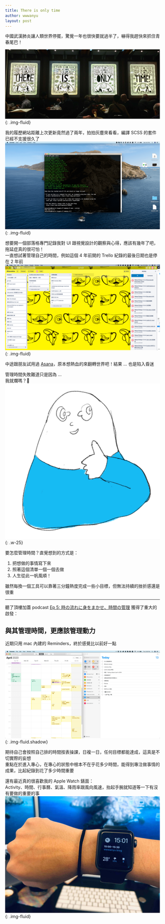 ```yaml
---
title: There is only time
author: wwwanyu
layout: post
---
```

中國武漢肺炎讓人類世界停擺，驚覺一年也很快要就過半了，嚇得我趕快來抓住青春尾巴！

<!--more-->
![There is only time, New York City Time Square Station ](there-is-only-time.jpeg){: .img-fluid}

我的履歷網站距離上次更新竟然過了兩年，拍拍灰塵來看看，編譯 SCSS 的套件已經不支援很久了<br/>
![ruby sass has reached end-of-life](ruby-sass-end-of-life.png){: .img-fluid}

想要開一個部落格專門記錄我對 UI 跟視覺設計的觀察與心得，應該有幾年了吧，拖延症真的很可怕！<br/>
一直想試著管理自己的時間，例如這個 4 年前開的 Trello 紀錄的最後日期也是停在 2 年前<br/>
![abandend trello board](trello.png){: .img-fluid}

中途跟朋友試用過 [Asana](https://asana.com)，原本想熱血的來翻轉世界吧！結果 ... 也是陷入昏迷

管理時間失敗難道只是因為 ...<br/> 
我就爛嗎？🤣<br/>
![我就爛！](suck.jpeg){: .w-25}

要怎麼管理時間？直覺想到的方式是：
1. 把想做的事情寫下來
2. 照著這個清單一個一個去做
3. 人生從此一帆風順！

雖然每換一個工具可以靠著三分鐘熱度完成一些小目標，但無法持續的挫折感還是很重

---

聽了頂樓加蓋 podcast [Ep 5: 時の流れに身をまかせ、時間の管理](https://podcast.overbuild.io/podcasts/5) 獲得了重大的啟發：

## 與其管理時間，更應該管理動力

近期只用 mac 內建的 Reminders，終於感覺比以前好一點

![Calendar 跟 Reminders](calendar-reminders.png){: .img-fluid.shadow}

期待自己會按照自己排的時間按表操課，日複一日，任何目標都能達成，這真是不切實際的妄想<br/>
重點在於進入專心，在專心的狀態中根本不在乎花多少時間，能得到專注做事情的成果，比起紀錄到花了多少時間重要

還有最近真的很喜歡我的 Apple Watch 錶面：<br/>
Activity、時間、行事曆、氣溫、降雨率跟風向風速，抬起手腕就知道等一下有沒有要做的重要的事
![Apple Watch](apple-watch.jpeg){: .img-fluid}
